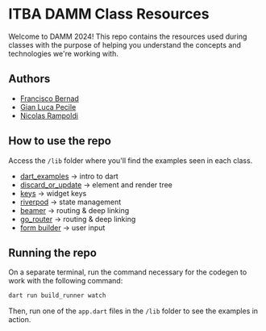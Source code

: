# ITBA DAMM Class Resources

Welcome to DAMM 2024! This repo contains the resources used during classes with the purpose of
helping you understand the concepts and technologies we're working with.

## Authors

* [Francisco Bernad](https://github.com/FrBernad)
* [Gian Luca Pecile](https://github.com/glpecile)
* [Nicolas Rampoldi](https://github.com/NicolasRampoldi)

## How to use the repo

Access the `/lib` folder where you'll find the examples seen in each class.

* [dart_examples](/lib/dart_examples) -> intro to dart
* [discard_or_update](/lib/discard_or_update.dart) -> element and render tree
* [keys](/lib/keys.dart) -> widget keys
* [riverpod](/lib/riverpod) -> state management
* [beamer](/lib/beamer) -> routing & deep linking
* [go_router](/lib/go_router) -> routing & deep linking
* [form builder](/lib/form_builder.dart) -> user input

## Running the repo

On a separate terminal, run the command necessary for the codegen to work with the following
command:

```bash
dart run build_runner watch
```

Then, run one of the `app.dart` files in the `/lib` folder to see the examples in action.
